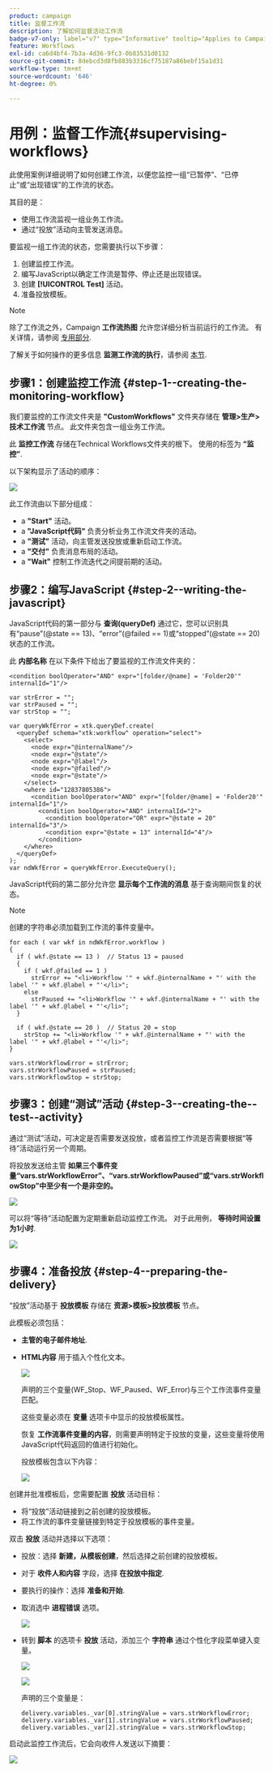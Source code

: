 ```yaml
---
product: campaign
title: 监督工作流
description: 了解如何监督活动工作流
badge-v7-only: label="v7" type="Informative" tooltip="Applies to Campaign Classic v7 only"
feature: Workflows
exl-id: ca6d4bf4-7b3a-4d36-9fc3-0b83531d0132
source-git-commit: 8debcd3d8fb883b3316cf75187a86bebf15a1d31
workflow-type: tm+mt
source-wordcount: '646'
ht-degree: 0%

---
```


# 用例：监督工作流{#supervising-workflows}



此使用案例详细说明了如何创建工作流，以便您监控一组“已暂停”、“已停止”或“出现错误”的工作流的状态。

其目的是：

* 使用工作流监视一组业务工作流。
* 通过“投放”活动向主管发送消息。

要监视一组工作流的状态，您需要执行以下步骤：

1. 创建监控工作流。
1. 编写JavaScript以确定工作流是暂停、停止还是出现错误。
1. 创建 **[!UICONTROL Test]** 活动。
1. 准备投放模板。

>[!NOTE]
>
>除了工作流之外，Campaign **工作流热图** 允许您详细分析当前运行的工作流。 有关详情，请参阅 [专用部分](heatmap.md).
>
>了解关于如何操作的更多信息 **监测工作流的执行**，请参阅 [本节](monitoring-workflow-execution.md).

## 步骤1：创建监控工作流 {#step-1--creating-the-monitoring-workflow}

我们要监控的工作流文件夹是 **&quot;CustomWorkflows&quot;** 文件夹存储在 **管理>生产>技术工作流** 节点。 此文件夹包含一组业务工作流。

此 **监控工作流** 存储在Technical Workflows文件夹的根下。 使用的标签为 **“监控”**.

以下架构显示了活动的顺序：

![](assets/uc_monitoring_workflow_overview.png)

此工作流由以下部分组成：

* a **&quot;Start&quot;** 活动。
* a **&quot;JavaScript代码&quot;** 负责分析业务工作流文件夹的活动。
* a **&quot;测试&quot;** 活动，向主管发送投放或重新启动工作流。
* a **&quot;交付&quot;** 负责消息布局的活动。
* a **&quot;Wait&quot;** 控制工作流迭代之间提前期的活动。

## 步骤2：编写JavaScript {#step-2--writing-the-javascript}

JavaScript代码的第一部分与 **查询(queryDef)** 通过它，您可以识别具有“pause”(@state == 13)、“error”(@failed == 1)或“stopped”(@state == 20)状态的工作流。

此 **内部名称** 在以下条件下给出了要监视的工作流文件夹的：

```
<condition boolOperator="AND" expr="[folder/@name] = 'Folder20'" internalId="1"/>
```

```
var strError = "";
var strPaused = "";
var strStop = "";

var queryWkfError = xtk.queryDef.create(
  <queryDef schema="xtk:workflow" operation="select">
    <select>
      <node expr="@internalName"/>
      <node expr="@state"/>
      <node expr="@label"/>
      <node expr="@failed"/>
      <node expr="@state"/>   
    </select>
    <where id="12837805386">
      <condition boolOperator="AND" expr="[folder/@name] = 'Folder20'" internalId="1"/>
        <condition boolOperator="AND" internalId="2">
          <condition boolOperator="OR" expr="@state = 20" internalId="3"/>
          <condition expr="@state = 13" internalId="4"/>
        </condition>  
    </where>
  </queryDef>
);
var ndWkfError = queryWkfError.ExecuteQuery(); 
```

JavaScript代码的第二部分允许您 **显示每个工作流的消息** 基于查询期间恢复的状态。

>[!NOTE]
>
>创建的字符串必须加载到工作流的事件变量中。

```
for each ( var wkf in ndWkfError.workflow ) 
{
  if ( wkf.@state == 13 )  // Status 13 = paused
  {
    if ( wkf.@failed == 1 )
      strError += "<li>Workflow '" + wkf.@internalName + "' with the label '" + wkf.@label + "'</li>";
    else
      strPaused += "<li>Workflow '" + wkf.@internalName + "' with the label '" + wkf.@label + "'</li>";
  }
  
  if ( wkf.@state == 20 )  // Status 20 = stop
    strStop += "<li>Workflow '" + wkf.@internalName + "' with the label '" + wkf.@label + "'</li>";
}

vars.strWorkflowError = strError;
vars.strWorkflowPaused = strPaused;
vars.strWorkflowStop = strStop;
```

## 步骤3：创建“测试”活动 {#step-3--creating-the--test--activity}

通过“测试”活动，可决定是否需要发送投放，或者监控工作流是否需要根据“等待”活动运行另一个周期。

将投放发送给主管 **如果三个事件变量“vars.strWorkflowError”、“vars.strWorkflowPaused”或“vars.strWorkflowStop”中至少有一个是非空的。**

![](assets/uc_monitoring_workflow_test.png)

可以将“等待”活动配置为定期重新启动监控工作流。 对于此用例， **等待时间设置为1小时**.

![](assets/uc_monitoring_workflow_attente.png)

## 步骤4：准备投放 {#step-4--preparing-the-delivery}

“投放”活动基于 **投放模板** 存储在 **资源>模板>投放模板** 节点。

此模板必须包括：

* **主管的电子邮件地址**.
* **HTML内容** 用于插入个性化文本。

   ![](assets/uc_monitoring_workflow_variables_diffusion.png)

   声明的三个变量(WF_Stop、WF_Paused、WF_Error)与三个工作流事件变量匹配。

   这些变量必须在 **变量** 选项卡中显示的投放模板属性。

   恢复 **工作流事件变量的内容**，则需要声明特定于投放的变量，这些变量将使用JavaScript代码返回的值进行初始化。

   投放模板包含以下内容：

   ![](assets/uc_monitoring_workflow_model_diffusion.png)

创建并批准模板后，您需要配置 **投放** 活动目标：

* 将“投放”活动链接到之前创建的投放模板。
* 将工作流的事件变量链接到特定于投放模板的事件变量。

双击 **投放** 活动并选择以下选项：

* 投放：选择 **新建，从模板创建**，然后选择之前创建的投放模板。
* 对于 **收件人和内容** 字段，选择 **在投放中指定**.
* 要执行的操作：选择 **准备和开始**.
* 取消选中 **进程错误** 选项。

   ![](assets/uc_monitoring_workflow_optionmodel.png)

* 转到 **脚本** 的选项卡 **投放** 活动，添加三个 **字符串** 通过个性化字段菜单键入变量。

   ![](assets/uc_monitoring_workflow_selectlinkvariables.png)

   ![](assets/uc_monitoring_workflow_linkvariables.png)

   声明的三个变量是：

   ```
   delivery.variables._var[0].stringValue = vars.strWorkflowError;
   delivery.variables._var[1].stringValue = vars.strWorkflowPaused;
   delivery.variables._var[2].stringValue = vars.strWorkflowStop; 
   ```

启动此监控工作流后，它会向收件人发送以下摘要：

![](assets/uc_monitoring_workflow_mailfinal.png)
